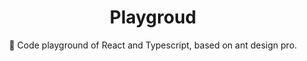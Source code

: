 <h1 align="center">Playgroud</h1>

<div align="center">

🎨 Code playground of React and Typescript, based on ant design pro.

</div>
